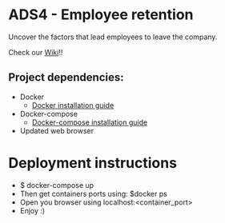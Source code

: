 # ADS4 - Employee retention
Uncover the factors that lead employees to leave the company.

Check our [Wiki](https://github.com/AgileDataScienceUB/ADS4/wiki)!!

## Project dependencies:

* Docker
  * [Docker installation guide](https://docs.docker.com/engine/installation/linux/docker-ce/ubuntu/#install-docker-ce)
* Docker-compose
  * [Docker-compose installation guide](https://docs.docker.com/compose/install/)
* Updated web browser

# Deployment instructions

* $ docker-compose up
* Then get containers ports using: $docker ps
* Open you browser using localhost:<container_port>
* Enjoy :)
